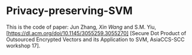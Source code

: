# Privacy-preserving-SVM

This is the code of paper: Jun Zhang, *Xin Wang* and S.M. Yiu,
[https://dl.acm.org/doi/10.1145/3055259.3055270] [Secure Dot Product of Outsourced Encrypted Vectors and its Application to SVM, AsiaCCS-SCC workshop 17].
